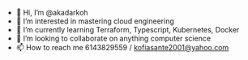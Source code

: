 - 👋 Hi, I’m @akadarkoh
- 👀 I’m interested in mastering cloud engineering
- 🌱 I’m currently learning Terraform, Typescript, Kubernetes, Docker
- 💞️ I’m looking to collaborate on anything computer science
- 📫 How to reach me 6143829559 / kofiasante2001@yahoo.com

<!---
akadarkoh/akadarkoh is a ✨ special ✨ repository because its `README.md` (this file) appears on your GitHub profile.
You can click the Preview link to take a look at your changes.
--->
